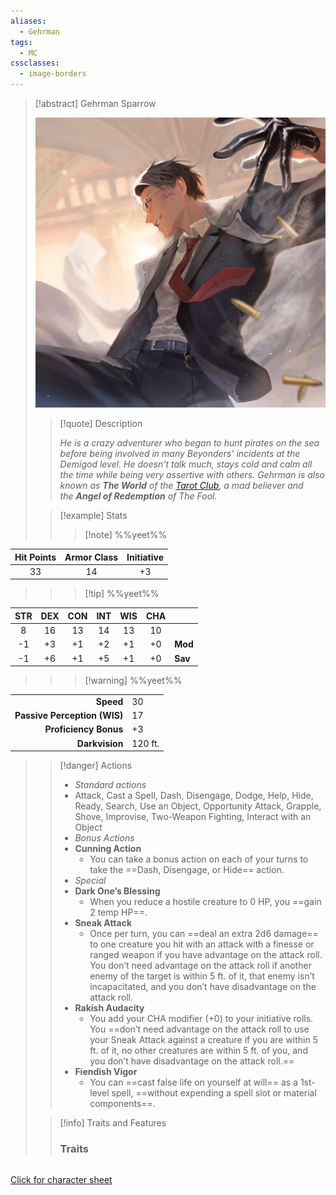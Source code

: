```yaml
---
aliases:
  - Gehrman
tags:
  - MC
cssclasses:
  - image-borders
---
```


> [!abstract] Gehrman Sparrow
> 
> ![0.25](images/gehrmanicon.jpg)
> 
>> [!quote] Description
>> 
>> *He is a crazy adventurer who began to hunt pirates on the sea before being involved in many Beyonders' incidents at the Demigod level. He doesn't talk much, stays cold and calm all the time while being very assertive with others. Gehrman is also known as **The World** of the [Tarot Club](https://lordofthemysteries.fandom.com/wiki/Tarot_Club "Tarot Club"), a mad believer and the **Angel of Redemption** of The Fool.*
>
>> [!example] Stats
>>> [!note] %%yeet%%
>>> 
| Hit Points | Armor Class | Initiative |
|:---:|:---:|:---:|
| 33 | 14 | +3 |
>>
>>> [!tip] %%yeet%%
>>> 
| STR | DEX | CON | INT | WIS | CHA |  |
|:---:|:---:|:---:|:---:|:---:|:---:|:--- |
|  8 | 16 | 13 | 14 | 13 | 10 |     |
| -1 | +3 | +1 | +2 | +1 | +0 | **Mod** |
| -1 | +6 | +1 | +5 | +1 | +0 | **Sav** |
>>
>>> [!warning] %%yeet%%
>>> 
|  |  |
| ---:|:--- |
| **Speed** | 30 |
| **Passive Perception (WIS)** | 17 |
| **Proficiency Bonus** | +3 |
| **Darkvision** | 120 ft. |
>
>> [!danger] Actions 
>> - *Standard actions*
>> 	- Attack, Cast a Spell, Dash, Disengage, Dodge, Help, Hide, Ready, Search, Use an Object, Opportunity Attack, Grapple, Shove, Improvise, Two-Weapon Fighting, Interact with an Object 
>> - *Bonus Actions* 
>> 	- **Cunning Action** 
>> 		- You can take a bonus action on each of your turns to take the ==Dash, Disengage, or Hide== action. 
>> - *Special*
>> 	- **Dark One’s Blessing**
>> 		- When you reduce a hostile creature to 0 HP, you ==gain 2 temp HP==.
>> 	- **Sneak Attack** 
>> 		- Once per turn, you can ==deal an extra 2d6 damage== to one creature you hit with an attack with a finesse or ranged weapon if you have advantage on the attack roll. You don’t need advantage on the attack roll if another enemy of the target is within 5 ft. of it, that enemy isn’t incapacitated, and you don’t have disadvantage on the attack roll.
>> 	-  **Rakish Audacity**
>> 		- You add your CHA modifier (+0) to your initiative rolls. You ==don’t need advantage on the attack roll to use your Sneak Attack against a creature if you are within 5 ft. of it, no other creatures are within 5 ft. of you, and you don’t have disadvantage on the attack roll.== 
>> 	- **Fiendish Vigor** 
>> 		- You can ==cast false life on yourself at will== as a 1st-level spell, ==without expending a spell slot or material components==. 
>
>> [!info] Traits and Features
>> ### Traits
| | |
| --- | --- |



[Click for character sheet](Gehrman%20Sparrow.pdf)